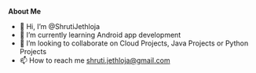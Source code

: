 **About Me**

- 👋 Hi, I’m @ShrutiJethloja
- 🌱 I’m currently learning Android app development
- 💞️ I’m looking to collaborate on Cloud Projects, Java Projects or Python Projects
- 📫 How to reach me shruti.jethloja@gmail.com
